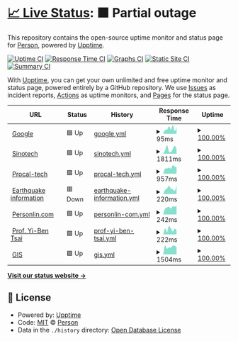 # [📈 Live Status](https://personlin.github.io/website_uptime): <!--live status--> **🟧 Partial outage**

This repository contains the open-source uptime monitor and status page for [Person](http://personlin.pixnet.net/blog), powered by [Upptime](https://github.com/upptime/upptime).

[![Uptime CI](https://github.com/koj-co/upptime/workflows/Uptime%20CI/badge.svg)](https://github.com/koj-co/upptime/actions?query=workflow%3A%22Uptime+CI%22)
[![Response Time CI](https://github.com/koj-co/upptime/workflows/Response%20Time%20CI/badge.svg)](https://github.com/koj-co/upptime/actions?query=workflow%3A%22Response+Time+CI%22)
[![Graphs CI](https://github.com/koj-co/upptime/workflows/Graphs%20CI/badge.svg)](https://github.com/koj-co/upptime/actions?query=workflow%3A%22Graphs+CI%22)
[![Static Site CI](https://github.com/koj-co/upptime/workflows/Static%20Site%20CI/badge.svg)](https://github.com/koj-co/upptime/actions?query=workflow%3A%22Static+Site+CI%22)
[![Summary CI](https://github.com/koj-co/upptime/workflows/Summary%20CI/badge.svg)](https://github.com/koj-co/upptime/actions?query=workflow%3A%22Summary+CI%22)

With [Upptime](https://upptime.js.org), you can get your own unlimited and free uptime monitor and status page, powered entirely by a GitHub repository. We use [Issues](https://github.com/personlin/website_uptime/issues) as incident reports, [Actions](https://github.com/personlin/website_uptime/actions) as uptime monitors, and [Pages](https://personlin.github.io/website_uptime) for the status page.

<!--start: status pages-->
<!-- This summary is generated by Upptime (https://github.com/upptime/upptime) -->
<!-- Do not edit this manually, your changes will be overwritten -->
<!-- prettier-ignore -->
| URL | Status | History | Response Time | Uptime |
| --- | ------ | ------- | ------------- | ------ |
| <img alt="" src="https://favicons.githubusercontent.com/www.google.com" height="13"> [Google](https://www.google.com) | 🟩 Up | [google.yml](https://github.com/personlin/website_uptime/commits/HEAD/history/google.yml) | <details><summary><img alt="Response time graph" src="./graphs/google/response-time-week.png" height="20"> 95ms</summary><br><a href="https://personlin.github.io/website_uptime/history/google"><img alt="Response time 91" src="https://img.shields.io/endpoint?url=https%3A%2F%2Fraw.githubusercontent.com%2Fpersonlin%2Fwebsite_uptime%2FHEAD%2Fapi%2Fgoogle%2Fresponse-time.json"></a><br><a href="https://personlin.github.io/website_uptime/history/google"><img alt="24-hour response time 107" src="https://img.shields.io/endpoint?url=https%3A%2F%2Fraw.githubusercontent.com%2Fpersonlin%2Fwebsite_uptime%2FHEAD%2Fapi%2Fgoogle%2Fresponse-time-day.json"></a><br><a href="https://personlin.github.io/website_uptime/history/google"><img alt="7-day response time 95" src="https://img.shields.io/endpoint?url=https%3A%2F%2Fraw.githubusercontent.com%2Fpersonlin%2Fwebsite_uptime%2FHEAD%2Fapi%2Fgoogle%2Fresponse-time-week.json"></a><br><a href="https://personlin.github.io/website_uptime/history/google"><img alt="30-day response time 84" src="https://img.shields.io/endpoint?url=https%3A%2F%2Fraw.githubusercontent.com%2Fpersonlin%2Fwebsite_uptime%2FHEAD%2Fapi%2Fgoogle%2Fresponse-time-month.json"></a><br><a href="https://personlin.github.io/website_uptime/history/google"><img alt="1-year response time 90" src="https://img.shields.io/endpoint?url=https%3A%2F%2Fraw.githubusercontent.com%2Fpersonlin%2Fwebsite_uptime%2FHEAD%2Fapi%2Fgoogle%2Fresponse-time-year.json"></a></details> | <details><summary><a href="https://personlin.github.io/website_uptime/history/google">100.00%</a></summary><a href="https://personlin.github.io/website_uptime/history/google"><img alt="All-time uptime 100.00%" src="https://img.shields.io/endpoint?url=https%3A%2F%2Fraw.githubusercontent.com%2Fpersonlin%2Fwebsite_uptime%2FHEAD%2Fapi%2Fgoogle%2Fuptime.json"></a><br><a href="https://personlin.github.io/website_uptime/history/google"><img alt="24-hour uptime 100.00%" src="https://img.shields.io/endpoint?url=https%3A%2F%2Fraw.githubusercontent.com%2Fpersonlin%2Fwebsite_uptime%2FHEAD%2Fapi%2Fgoogle%2Fuptime-day.json"></a><br><a href="https://personlin.github.io/website_uptime/history/google"><img alt="7-day uptime 100.00%" src="https://img.shields.io/endpoint?url=https%3A%2F%2Fraw.githubusercontent.com%2Fpersonlin%2Fwebsite_uptime%2FHEAD%2Fapi%2Fgoogle%2Fuptime-week.json"></a><br><a href="https://personlin.github.io/website_uptime/history/google"><img alt="30-day uptime 100.00%" src="https://img.shields.io/endpoint?url=https%3A%2F%2Fraw.githubusercontent.com%2Fpersonlin%2Fwebsite_uptime%2FHEAD%2Fapi%2Fgoogle%2Fuptime-month.json"></a><br><a href="https://personlin.github.io/website_uptime/history/google"><img alt="1-year uptime 100.00%" src="https://img.shields.io/endpoint?url=https%3A%2F%2Fraw.githubusercontent.com%2Fpersonlin%2Fwebsite_uptime%2FHEAD%2Fapi%2Fgoogle%2Fuptime-year.json"></a></details>
| <img alt="" src="https://favicons.githubusercontent.com/www.sinotech.org.tw" height="13"> [Sinotech](https://www.sinotech.org.tw) | 🟩 Up | [sinotech.yml](https://github.com/personlin/website_uptime/commits/HEAD/history/sinotech.yml) | <details><summary><img alt="Response time graph" src="./graphs/sinotech/response-time-week.png" height="20"> 1811ms</summary><br><a href="https://personlin.github.io/website_uptime/history/sinotech"><img alt="Response time 2671" src="https://img.shields.io/endpoint?url=https%3A%2F%2Fraw.githubusercontent.com%2Fpersonlin%2Fwebsite_uptime%2FHEAD%2Fapi%2Fsinotech%2Fresponse-time.json"></a><br><a href="https://personlin.github.io/website_uptime/history/sinotech"><img alt="24-hour response time 1726" src="https://img.shields.io/endpoint?url=https%3A%2F%2Fraw.githubusercontent.com%2Fpersonlin%2Fwebsite_uptime%2FHEAD%2Fapi%2Fsinotech%2Fresponse-time-day.json"></a><br><a href="https://personlin.github.io/website_uptime/history/sinotech"><img alt="7-day response time 1811" src="https://img.shields.io/endpoint?url=https%3A%2F%2Fraw.githubusercontent.com%2Fpersonlin%2Fwebsite_uptime%2FHEAD%2Fapi%2Fsinotech%2Fresponse-time-week.json"></a><br><a href="https://personlin.github.io/website_uptime/history/sinotech"><img alt="30-day response time 2796" src="https://img.shields.io/endpoint?url=https%3A%2F%2Fraw.githubusercontent.com%2Fpersonlin%2Fwebsite_uptime%2FHEAD%2Fapi%2Fsinotech%2Fresponse-time-month.json"></a><br><a href="https://personlin.github.io/website_uptime/history/sinotech"><img alt="1-year response time 2673" src="https://img.shields.io/endpoint?url=https%3A%2F%2Fraw.githubusercontent.com%2Fpersonlin%2Fwebsite_uptime%2FHEAD%2Fapi%2Fsinotech%2Fresponse-time-year.json"></a></details> | <details><summary><a href="https://personlin.github.io/website_uptime/history/sinotech">100.00%</a></summary><a href="https://personlin.github.io/website_uptime/history/sinotech"><img alt="All-time uptime 99.70%" src="https://img.shields.io/endpoint?url=https%3A%2F%2Fraw.githubusercontent.com%2Fpersonlin%2Fwebsite_uptime%2FHEAD%2Fapi%2Fsinotech%2Fuptime.json"></a><br><a href="https://personlin.github.io/website_uptime/history/sinotech"><img alt="24-hour uptime 100.00%" src="https://img.shields.io/endpoint?url=https%3A%2F%2Fraw.githubusercontent.com%2Fpersonlin%2Fwebsite_uptime%2FHEAD%2Fapi%2Fsinotech%2Fuptime-day.json"></a><br><a href="https://personlin.github.io/website_uptime/history/sinotech"><img alt="7-day uptime 100.00%" src="https://img.shields.io/endpoint?url=https%3A%2F%2Fraw.githubusercontent.com%2Fpersonlin%2Fwebsite_uptime%2FHEAD%2Fapi%2Fsinotech%2Fuptime-week.json"></a><br><a href="https://personlin.github.io/website_uptime/history/sinotech"><img alt="30-day uptime 99.60%" src="https://img.shields.io/endpoint?url=https%3A%2F%2Fraw.githubusercontent.com%2Fpersonlin%2Fwebsite_uptime%2FHEAD%2Fapi%2Fsinotech%2Fuptime-month.json"></a><br><a href="https://personlin.github.io/website_uptime/history/sinotech"><img alt="1-year uptime 99.68%" src="https://img.shields.io/endpoint?url=https%3A%2F%2Fraw.githubusercontent.com%2Fpersonlin%2Fwebsite_uptime%2FHEAD%2Fapi%2Fsinotech%2Fuptime-year.json"></a></details>
| <img alt="" src="https://favicons.githubusercontent.com/iot.procal-tech.com" height="13"> [Procal-tech](https://iot.procal-tech.com/iotportal/Login.aspx?ReturnUrl=%2fiotportal%2f) | 🟩 Up | [procal-tech.yml](https://github.com/personlin/website_uptime/commits/HEAD/history/procal-tech.yml) | <details><summary><img alt="Response time graph" src="./graphs/procal-tech/response-time-week.png" height="20"> 957ms</summary><br><a href="https://personlin.github.io/website_uptime/history/procal-tech"><img alt="Response time 731" src="https://img.shields.io/endpoint?url=https%3A%2F%2Fraw.githubusercontent.com%2Fpersonlin%2Fwebsite_uptime%2FHEAD%2Fapi%2Fprocal-tech%2Fresponse-time.json"></a><br><a href="https://personlin.github.io/website_uptime/history/procal-tech"><img alt="24-hour response time 971" src="https://img.shields.io/endpoint?url=https%3A%2F%2Fraw.githubusercontent.com%2Fpersonlin%2Fwebsite_uptime%2FHEAD%2Fapi%2Fprocal-tech%2Fresponse-time-day.json"></a><br><a href="https://personlin.github.io/website_uptime/history/procal-tech"><img alt="7-day response time 957" src="https://img.shields.io/endpoint?url=https%3A%2F%2Fraw.githubusercontent.com%2Fpersonlin%2Fwebsite_uptime%2FHEAD%2Fapi%2Fprocal-tech%2Fresponse-time-week.json"></a><br><a href="https://personlin.github.io/website_uptime/history/procal-tech"><img alt="30-day response time 986" src="https://img.shields.io/endpoint?url=https%3A%2F%2Fraw.githubusercontent.com%2Fpersonlin%2Fwebsite_uptime%2FHEAD%2Fapi%2Fprocal-tech%2Fresponse-time-month.json"></a><br><a href="https://personlin.github.io/website_uptime/history/procal-tech"><img alt="1-year response time 679" src="https://img.shields.io/endpoint?url=https%3A%2F%2Fraw.githubusercontent.com%2Fpersonlin%2Fwebsite_uptime%2FHEAD%2Fapi%2Fprocal-tech%2Fresponse-time-year.json"></a></details> | <details><summary><a href="https://personlin.github.io/website_uptime/history/procal-tech">100.00%</a></summary><a href="https://personlin.github.io/website_uptime/history/procal-tech"><img alt="All-time uptime 26.18%" src="https://img.shields.io/endpoint?url=https%3A%2F%2Fraw.githubusercontent.com%2Fpersonlin%2Fwebsite_uptime%2FHEAD%2Fapi%2Fprocal-tech%2Fuptime.json"></a><br><a href="https://personlin.github.io/website_uptime/history/procal-tech"><img alt="24-hour uptime 100.00%" src="https://img.shields.io/endpoint?url=https%3A%2F%2Fraw.githubusercontent.com%2Fpersonlin%2Fwebsite_uptime%2FHEAD%2Fapi%2Fprocal-tech%2Fuptime-day.json"></a><br><a href="https://personlin.github.io/website_uptime/history/procal-tech"><img alt="7-day uptime 100.00%" src="https://img.shields.io/endpoint?url=https%3A%2F%2Fraw.githubusercontent.com%2Fpersonlin%2Fwebsite_uptime%2FHEAD%2Fapi%2Fprocal-tech%2Fuptime-week.json"></a><br><a href="https://personlin.github.io/website_uptime/history/procal-tech"><img alt="30-day uptime 100.00%" src="https://img.shields.io/endpoint?url=https%3A%2F%2Fraw.githubusercontent.com%2Fpersonlin%2Fwebsite_uptime%2FHEAD%2Fapi%2Fprocal-tech%2Fuptime-month.json"></a><br><a href="https://personlin.github.io/website_uptime/history/procal-tech"><img alt="1-year uptime 22.45%" src="https://img.shields.io/endpoint?url=https%3A%2F%2Fraw.githubusercontent.com%2Fpersonlin%2Fwebsite_uptime%2FHEAD%2Fapi%2Fprocal-tech%2Fuptime-year.json"></a></details>
| <img alt="" src="https://favicons.githubusercontent.com/earthquake.personlin.com" height="13"> [Earthquake information](https://earthquake.personlin.com/) | 🟥 Down | [earthquake-information.yml](https://github.com/personlin/website_uptime/commits/HEAD/history/earthquake-information.yml) | <details><summary><img alt="Response time graph" src="./graphs/earthquake-information/response-time-week.png" height="20"> 220ms</summary><br><a href="https://personlin.github.io/website_uptime/history/earthquake-information"><img alt="Response time 335" src="https://img.shields.io/endpoint?url=https%3A%2F%2Fraw.githubusercontent.com%2Fpersonlin%2Fwebsite_uptime%2FHEAD%2Fapi%2Fearthquake-information%2Fresponse-time.json"></a><br><a href="https://personlin.github.io/website_uptime/history/earthquake-information"><img alt="24-hour response time 318" src="https://img.shields.io/endpoint?url=https%3A%2F%2Fraw.githubusercontent.com%2Fpersonlin%2Fwebsite_uptime%2FHEAD%2Fapi%2Fearthquake-information%2Fresponse-time-day.json"></a><br><a href="https://personlin.github.io/website_uptime/history/earthquake-information"><img alt="7-day response time 220" src="https://img.shields.io/endpoint?url=https%3A%2F%2Fraw.githubusercontent.com%2Fpersonlin%2Fwebsite_uptime%2FHEAD%2Fapi%2Fearthquake-information%2Fresponse-time-week.json"></a><br><a href="https://personlin.github.io/website_uptime/history/earthquake-information"><img alt="30-day response time 249" src="https://img.shields.io/endpoint?url=https%3A%2F%2Fraw.githubusercontent.com%2Fpersonlin%2Fwebsite_uptime%2FHEAD%2Fapi%2Fearthquake-information%2Fresponse-time-month.json"></a><br><a href="https://personlin.github.io/website_uptime/history/earthquake-information"><img alt="1-year response time 338" src="https://img.shields.io/endpoint?url=https%3A%2F%2Fraw.githubusercontent.com%2Fpersonlin%2Fwebsite_uptime%2FHEAD%2Fapi%2Fearthquake-information%2Fresponse-time-year.json"></a></details> | <details><summary><a href="https://personlin.github.io/website_uptime/history/earthquake-information">100.00%</a></summary><a href="https://personlin.github.io/website_uptime/history/earthquake-information"><img alt="All-time uptime 99.98%" src="https://img.shields.io/endpoint?url=https%3A%2F%2Fraw.githubusercontent.com%2Fpersonlin%2Fwebsite_uptime%2FHEAD%2Fapi%2Fearthquake-information%2Fuptime.json"></a><br><a href="https://personlin.github.io/website_uptime/history/earthquake-information"><img alt="24-hour uptime 99.98%" src="https://img.shields.io/endpoint?url=https%3A%2F%2Fraw.githubusercontent.com%2Fpersonlin%2Fwebsite_uptime%2FHEAD%2Fapi%2Fearthquake-information%2Fuptime-day.json"></a><br><a href="https://personlin.github.io/website_uptime/history/earthquake-information"><img alt="7-day uptime 100.00%" src="https://img.shields.io/endpoint?url=https%3A%2F%2Fraw.githubusercontent.com%2Fpersonlin%2Fwebsite_uptime%2FHEAD%2Fapi%2Fearthquake-information%2Fuptime-week.json"></a><br><a href="https://personlin.github.io/website_uptime/history/earthquake-information"><img alt="30-day uptime 100.00%" src="https://img.shields.io/endpoint?url=https%3A%2F%2Fraw.githubusercontent.com%2Fpersonlin%2Fwebsite_uptime%2FHEAD%2Fapi%2Fearthquake-information%2Fuptime-month.json"></a><br><a href="https://personlin.github.io/website_uptime/history/earthquake-information"><img alt="1-year uptime 99.98%" src="https://img.shields.io/endpoint?url=https%3A%2F%2Fraw.githubusercontent.com%2Fpersonlin%2Fwebsite_uptime%2FHEAD%2Fapi%2Fearthquake-information%2Fuptime-year.json"></a></details>
| <img alt="" src="https://favicons.githubusercontent.com/www.personlin.com" height="13"> [Personlin.com](https://www.personlin.com/) | 🟩 Up | [personlin-com.yml](https://github.com/personlin/website_uptime/commits/HEAD/history/personlin-com.yml) | <details><summary><img alt="Response time graph" src="./graphs/personlin-com/response-time-week.png" height="20"> 242ms</summary><br><a href="https://personlin.github.io/website_uptime/history/personlin-com"><img alt="Response time 319" src="https://img.shields.io/endpoint?url=https%3A%2F%2Fraw.githubusercontent.com%2Fpersonlin%2Fwebsite_uptime%2FHEAD%2Fapi%2Fpersonlin-com%2Fresponse-time.json"></a><br><a href="https://personlin.github.io/website_uptime/history/personlin-com"><img alt="24-hour response time 286" src="https://img.shields.io/endpoint?url=https%3A%2F%2Fraw.githubusercontent.com%2Fpersonlin%2Fwebsite_uptime%2FHEAD%2Fapi%2Fpersonlin-com%2Fresponse-time-day.json"></a><br><a href="https://personlin.github.io/website_uptime/history/personlin-com"><img alt="7-day response time 242" src="https://img.shields.io/endpoint?url=https%3A%2F%2Fraw.githubusercontent.com%2Fpersonlin%2Fwebsite_uptime%2FHEAD%2Fapi%2Fpersonlin-com%2Fresponse-time-week.json"></a><br><a href="https://personlin.github.io/website_uptime/history/personlin-com"><img alt="30-day response time 251" src="https://img.shields.io/endpoint?url=https%3A%2F%2Fraw.githubusercontent.com%2Fpersonlin%2Fwebsite_uptime%2FHEAD%2Fapi%2Fpersonlin-com%2Fresponse-time-month.json"></a><br><a href="https://personlin.github.io/website_uptime/history/personlin-com"><img alt="1-year response time 316" src="https://img.shields.io/endpoint?url=https%3A%2F%2Fraw.githubusercontent.com%2Fpersonlin%2Fwebsite_uptime%2FHEAD%2Fapi%2Fpersonlin-com%2Fresponse-time-year.json"></a></details> | <details><summary><a href="https://personlin.github.io/website_uptime/history/personlin-com">100.00%</a></summary><a href="https://personlin.github.io/website_uptime/history/personlin-com"><img alt="All-time uptime 99.78%" src="https://img.shields.io/endpoint?url=https%3A%2F%2Fraw.githubusercontent.com%2Fpersonlin%2Fwebsite_uptime%2FHEAD%2Fapi%2Fpersonlin-com%2Fuptime.json"></a><br><a href="https://personlin.github.io/website_uptime/history/personlin-com"><img alt="24-hour uptime 100.00%" src="https://img.shields.io/endpoint?url=https%3A%2F%2Fraw.githubusercontent.com%2Fpersonlin%2Fwebsite_uptime%2FHEAD%2Fapi%2Fpersonlin-com%2Fuptime-day.json"></a><br><a href="https://personlin.github.io/website_uptime/history/personlin-com"><img alt="7-day uptime 100.00%" src="https://img.shields.io/endpoint?url=https%3A%2F%2Fraw.githubusercontent.com%2Fpersonlin%2Fwebsite_uptime%2FHEAD%2Fapi%2Fpersonlin-com%2Fuptime-week.json"></a><br><a href="https://personlin.github.io/website_uptime/history/personlin-com"><img alt="30-day uptime 100.00%" src="https://img.shields.io/endpoint?url=https%3A%2F%2Fraw.githubusercontent.com%2Fpersonlin%2Fwebsite_uptime%2FHEAD%2Fapi%2Fpersonlin-com%2Fuptime-month.json"></a><br><a href="https://personlin.github.io/website_uptime/history/personlin-com"><img alt="1-year uptime 99.77%" src="https://img.shields.io/endpoint?url=https%3A%2F%2Fraw.githubusercontent.com%2Fpersonlin%2Fwebsite_uptime%2FHEAD%2Fapi%2Fpersonlin-com%2Fuptime-year.json"></a></details>
| <img alt="" src="https://favicons.githubusercontent.com/yibentsai.info" height="13"> [Prof. Yi-Ben Tsai](https://yibentsai.info/) | 🟩 Up | [prof-yi-ben-tsai.yml](https://github.com/personlin/website_uptime/commits/HEAD/history/prof-yi-ben-tsai.yml) | <details><summary><img alt="Response time graph" src="./graphs/prof-yi-ben-tsai/response-time-week.png" height="20"> 222ms</summary><br><a href="https://personlin.github.io/website_uptime/history/prof-yi-ben-tsai"><img alt="Response time 260" src="https://img.shields.io/endpoint?url=https%3A%2F%2Fraw.githubusercontent.com%2Fpersonlin%2Fwebsite_uptime%2FHEAD%2Fapi%2Fprof-yi-ben-tsai%2Fresponse-time.json"></a><br><a href="https://personlin.github.io/website_uptime/history/prof-yi-ben-tsai"><img alt="24-hour response time 182" src="https://img.shields.io/endpoint?url=https%3A%2F%2Fraw.githubusercontent.com%2Fpersonlin%2Fwebsite_uptime%2FHEAD%2Fapi%2Fprof-yi-ben-tsai%2Fresponse-time-day.json"></a><br><a href="https://personlin.github.io/website_uptime/history/prof-yi-ben-tsai"><img alt="7-day response time 222" src="https://img.shields.io/endpoint?url=https%3A%2F%2Fraw.githubusercontent.com%2Fpersonlin%2Fwebsite_uptime%2FHEAD%2Fapi%2Fprof-yi-ben-tsai%2Fresponse-time-week.json"></a><br><a href="https://personlin.github.io/website_uptime/history/prof-yi-ben-tsai"><img alt="30-day response time 266" src="https://img.shields.io/endpoint?url=https%3A%2F%2Fraw.githubusercontent.com%2Fpersonlin%2Fwebsite_uptime%2FHEAD%2Fapi%2Fprof-yi-ben-tsai%2Fresponse-time-month.json"></a><br><a href="https://personlin.github.io/website_uptime/history/prof-yi-ben-tsai"><img alt="1-year response time 256" src="https://img.shields.io/endpoint?url=https%3A%2F%2Fraw.githubusercontent.com%2Fpersonlin%2Fwebsite_uptime%2FHEAD%2Fapi%2Fprof-yi-ben-tsai%2Fresponse-time-year.json"></a></details> | <details><summary><a href="https://personlin.github.io/website_uptime/history/prof-yi-ben-tsai">100.00%</a></summary><a href="https://personlin.github.io/website_uptime/history/prof-yi-ben-tsai"><img alt="All-time uptime 100.00%" src="https://img.shields.io/endpoint?url=https%3A%2F%2Fraw.githubusercontent.com%2Fpersonlin%2Fwebsite_uptime%2FHEAD%2Fapi%2Fprof-yi-ben-tsai%2Fuptime.json"></a><br><a href="https://personlin.github.io/website_uptime/history/prof-yi-ben-tsai"><img alt="24-hour uptime 100.00%" src="https://img.shields.io/endpoint?url=https%3A%2F%2Fraw.githubusercontent.com%2Fpersonlin%2Fwebsite_uptime%2FHEAD%2Fapi%2Fprof-yi-ben-tsai%2Fuptime-day.json"></a><br><a href="https://personlin.github.io/website_uptime/history/prof-yi-ben-tsai"><img alt="7-day uptime 100.00%" src="https://img.shields.io/endpoint?url=https%3A%2F%2Fraw.githubusercontent.com%2Fpersonlin%2Fwebsite_uptime%2FHEAD%2Fapi%2Fprof-yi-ben-tsai%2Fuptime-week.json"></a><br><a href="https://personlin.github.io/website_uptime/history/prof-yi-ben-tsai"><img alt="30-day uptime 100.00%" src="https://img.shields.io/endpoint?url=https%3A%2F%2Fraw.githubusercontent.com%2Fpersonlin%2Fwebsite_uptime%2FHEAD%2Fapi%2Fprof-yi-ben-tsai%2Fuptime-month.json"></a><br><a href="https://personlin.github.io/website_uptime/history/prof-yi-ben-tsai"><img alt="1-year uptime 100.00%" src="https://img.shields.io/endpoint?url=https%3A%2F%2Fraw.githubusercontent.com%2Fpersonlin%2Fwebsite_uptime%2FHEAD%2Fapi%2Fprof-yi-ben-tsai%2Fuptime-year.json"></a></details>
| <img alt="" src="https://favicons.githubusercontent.com/gis.geo.ncu.edu.tw" height="13"> [GIS](http://gis.geo.ncu.edu.tw) | 🟩 Up | [gis.yml](https://github.com/personlin/website_uptime/commits/HEAD/history/gis.yml) | <details><summary><img alt="Response time graph" src="./graphs/gis/response-time-week.png" height="20"> 1504ms</summary><br><a href="https://personlin.github.io/website_uptime/history/gis"><img alt="Response time 1616" src="https://img.shields.io/endpoint?url=https%3A%2F%2Fraw.githubusercontent.com%2Fpersonlin%2Fwebsite_uptime%2FHEAD%2Fapi%2Fgis%2Fresponse-time.json"></a><br><a href="https://personlin.github.io/website_uptime/history/gis"><img alt="24-hour response time 1388" src="https://img.shields.io/endpoint?url=https%3A%2F%2Fraw.githubusercontent.com%2Fpersonlin%2Fwebsite_uptime%2FHEAD%2Fapi%2Fgis%2Fresponse-time-day.json"></a><br><a href="https://personlin.github.io/website_uptime/history/gis"><img alt="7-day response time 1504" src="https://img.shields.io/endpoint?url=https%3A%2F%2Fraw.githubusercontent.com%2Fpersonlin%2Fwebsite_uptime%2FHEAD%2Fapi%2Fgis%2Fresponse-time-week.json"></a><br><a href="https://personlin.github.io/website_uptime/history/gis"><img alt="30-day response time 1524" src="https://img.shields.io/endpoint?url=https%3A%2F%2Fraw.githubusercontent.com%2Fpersonlin%2Fwebsite_uptime%2FHEAD%2Fapi%2Fgis%2Fresponse-time-month.json"></a><br><a href="https://personlin.github.io/website_uptime/history/gis"><img alt="1-year response time 1608" src="https://img.shields.io/endpoint?url=https%3A%2F%2Fraw.githubusercontent.com%2Fpersonlin%2Fwebsite_uptime%2FHEAD%2Fapi%2Fgis%2Fresponse-time-year.json"></a></details> | <details><summary><a href="https://personlin.github.io/website_uptime/history/gis">100.00%</a></summary><a href="https://personlin.github.io/website_uptime/history/gis"><img alt="All-time uptime 95.47%" src="https://img.shields.io/endpoint?url=https%3A%2F%2Fraw.githubusercontent.com%2Fpersonlin%2Fwebsite_uptime%2FHEAD%2Fapi%2Fgis%2Fuptime.json"></a><br><a href="https://personlin.github.io/website_uptime/history/gis"><img alt="24-hour uptime 100.00%" src="https://img.shields.io/endpoint?url=https%3A%2F%2Fraw.githubusercontent.com%2Fpersonlin%2Fwebsite_uptime%2FHEAD%2Fapi%2Fgis%2Fuptime-day.json"></a><br><a href="https://personlin.github.io/website_uptime/history/gis"><img alt="7-day uptime 100.00%" src="https://img.shields.io/endpoint?url=https%3A%2F%2Fraw.githubusercontent.com%2Fpersonlin%2Fwebsite_uptime%2FHEAD%2Fapi%2Fgis%2Fuptime-week.json"></a><br><a href="https://personlin.github.io/website_uptime/history/gis"><img alt="30-day uptime 99.30%" src="https://img.shields.io/endpoint?url=https%3A%2F%2Fraw.githubusercontent.com%2Fpersonlin%2Fwebsite_uptime%2FHEAD%2Fapi%2Fgis%2Fuptime-month.json"></a><br><a href="https://personlin.github.io/website_uptime/history/gis"><img alt="1-year uptime 95.25%" src="https://img.shields.io/endpoint?url=https%3A%2F%2Fraw.githubusercontent.com%2Fpersonlin%2Fwebsite_uptime%2FHEAD%2Fapi%2Fgis%2Fuptime-year.json"></a></details>

<!--end: status pages-->

[**Visit our status website →**](https://personlin.github.io/website_uptime)

## 📄 License

- Powered by: [Upptime](https://github.com/upptime/upptime)
- Code: [MIT](./LICENSE) © [Person](http://personlin.pixnet.net/blog)
- Data in the `./history` directory: [Open Database License](https://opendatacommons.org/licenses/odbl/1-0/)
